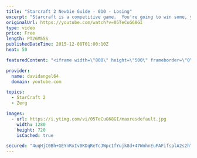 ```yaml
---
title: "Starcraft 2 Newbie Guide - 010 - Losing"
excerpt: "Starcraft is a competitive game.  You're going to win some, you're going to lose some.  When you win a game, you feel good, and that's awesome.  But how do you react to losing a game?  How you react to losing in a competitive game like Starcraft 2 is an important consideration.  The biggest concept is"
originalUrl: https://youtube.com/watch?v=05TeCuG68GI
type: video
price: Free
length: PT26M55S
publishedDateTime: 2015-12-08T01:00:10Z
heat: 50

featuredContent: "<iframe width=\"800\" height=\"500\" frameborder=\"0\" src=\"https://www.youtube.com/embed/05TeCuG68GI\" allow=\"accelerometer; autoplay; encrypted-media; gyroscope; picture-in-picture\" allowfullscreen></iframe>"

provider:
  name: davidangel64
  domain: youtube.com

topics:
  - StarCraft 2
  - Zerg

images:
  - url: https://i.ytimg.com/vi/05TeCuG68GI/maxresdefault.jpg
    width: 1280
    height: 720
    isCached: true

secured: "4uqHjC0Bh+GEYnRxIv0KDqReTcJWpc1fYujk8d+47WnhnEuFAFifsplA2s2hTzWo4jfhojNKLPsLkb4ox3iwNL3dFREcvHanzc479+7BXlh0dSyWemHIBSRZWdo6JnjLKlUQrd5rqmSdrfoE0o3E+/r0zW3sgzfcjXShHUh37ydO9wQuRun0x9atO+skXkJ3BnSFy1+bmbny2tLGt3habkhr43I3VkXtgefB0IaYxxbYg8LIKgG6JIu8DTxG5HhwR1d7Dbz1RtldtBhb4zl+iXWDxKyQTJ3m4lkuO85nGxrJFyiJuOcsGQElFFktDsKkzOe4lFUCNxgBCbpKbLW6m7BR5OtDgJzD4ep4A3AKZy59AyaHj3CGcaPbgZEqibw6mCDMbkkQEh9KQ/vQPO7sq7fZXydKLTUDTIKlUGP7ZFg=;kTma+cZdmleZJ4J1iutJBg=="
---
```


